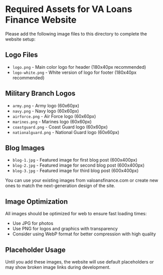 # Required Assets for VA Loans Finance Website

Please add the following image files to this directory to complete the website setup:

## Logo Files
- `logo.png` - Main color logo for header (180x40px recommended)
- `logo-white.png` - White version of logo for footer (180x40px recommended)

## Military Branch Logos
- `army.png` - Army logo (60x60px)
- `navy.png` - Navy logo (60x60px)
- `airforce.png` - Air Force logo (60x60px)
- `marines.png` - Marines logo (60x60px)
- `coastguard.png` - Coast Guard logo (60x60px)
- `nationalguard.png` - National Guard logo (60x60px)

## Blog Images
- `blog-1.jpg` - Featured image for first blog post (600x400px)
- `blog-2.jpg` - Featured image for second blog post (600x400px)
- `blog-3.jpg` - Featured image for third blog post (600x400px)

You can use your existing images from valoansfinance.com or create new ones to match the next-generation design of the site.

## Image Optimization
All images should be optimized for web to ensure fast loading times:
- Use JPG for photos
- Use PNG for logos and graphics with transparency
- Consider using WebP format for better compression with high quality

## Placeholder Usage
Until you add these images, the website will use default placeholders or may show broken image links during development.

